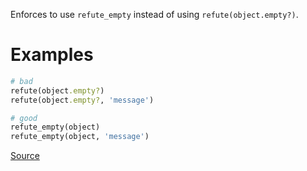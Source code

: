 
Enforces to use `refute_empty` instead of using `refute(object.empty?)`.

# Examples

```ruby
# bad
refute(object.empty?)
refute(object.empty?, 'message')

# good
refute_empty(object)
refute_empty(object, 'message')
```

[Source](http://www.rubydoc.info/gems/rubocop/RuboCop/Cop/Minitest/RefuteEmpty)